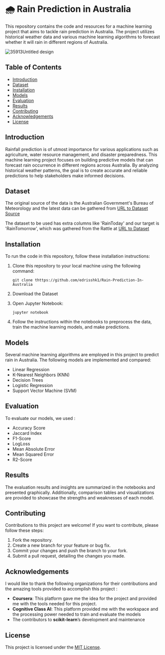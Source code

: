 # 🌧️ Rain Prediction in Australia

This repository contains the code and resources for a machine learning project that aims to tackle rain prediction in Australia. The project utilizes historical weather data and various machine learning algorithms to forecast whether it will rain in different regions of Australia.

![35913Untitled design](https://github.com/edrisshk1/Rain-Prediction-In-Australia/assets/122979130/00b41e3e-dee9-4301-bc93-8e84bcbec7cc)

## Table of Contents

- [Introduction](#introduction)
- [Dataset](#dataset)
- [Installation](#installation)
- [Models](#models)
- [Evaluation](#evaluation)
- [Results](#results)
- [Contributing](#contributing)
- [Acknowledgements](#acknowledgements)
- [License](#license)

## Introduction

Rainfall prediction is of utmost importance for various applications such as agriculture, water resource management, and disaster preparedness. This machine learning project focuses on building predictive models that can forecast rain occurrence in different regions across Australia. By analyzing historical weather patterns, the goal is to create accurate and reliable predictions to help stakeholders make informed decisions.

## Dataset

The original source of the data is the Australian Government's Bureau of Meteorology and the latest data can be gathered from [URL to Dataset Source](http://www.bom.gov.au/climate/dwo/.)

The dataset to be used has extra columns like 'RainToday' and our target is 'RainTomorrow', which was gathered from the Rattle at [URL to Dataset](https://bitbucket.org/kayontoga/rattle/src/master/data/weatherAUS.RData)


## Installation

To run the code in this repository, follow these installation instructions:

1. Clone this repository to your local machine using the following command:

   ```
   git clone thttps://github.com/edrisshk1/Rain-Prediction-In-Australia
   ```
2. Download the Dataset
3. Open Jupyter Notebook:

   ```
   jupyter notebook
   ```
4. Follow the instructions within the notebooks to preprocess the data, train the machine learning models, and make predictions.

## Models

Several machine learning algorithms are employed in this project to predict rain in Australia. The following models are implemented and compared:

- Linear Regression
- K-Nearest Neighbors (KNN)
- Decision Trees
- Logistic Regression
- Support Vector Machine (SVM)

## Evaluation

To evaluate our models, we used :

- Accuracy Score
- Jaccard Index
- F1-Score
- LogLoss
- Mean Absolute Error
- Mean Squared Error
- R2-Score

## Results

The evaluation results and insights are summarized in the notebooks and presented graphically. Additionally, comparison tables and visualizations are provided to showcase the strengths and weaknesses of each model.

## Contributing

Contributions to this project are welcome! If you want to contribute, please follow these steps:

1. Fork the repository.
2. Create a new branch for your feature or bug fix.
3. Commit your changes and push the branch to your fork.
4. Submit a pull request, detailing the changes you made.

## Acknowledgements

I would like to thank the following organizations for their contributions and the amazing tools provided to accomplish this project :
- **Coursera**: This platform gave me the idea for the project and provided me with the tools needed for this project.
- **Cognitive Class AI**: This platform provided me with the workspace and the processing power needed to train and evaluate the models
- The contributors to **scikit-learn**’s development and maintenance

## License

This project is licensed under the [MIT License](LICENSE).
